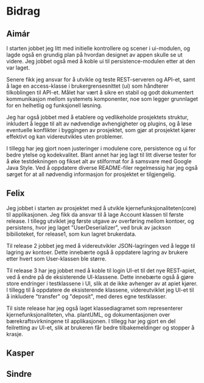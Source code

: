 # Bidrag

## Aimár
I starten jobbet jeg litt med initielle kontrollere og scener i ui-modulen, og lagde også en grundig plan på hvordan designet av appen skulle se ut videre. Jeg jobbet også med å koble ui til persistence-modulen etter at den var laget. 

Senere fikk jeg ansvar for å utvikle og teste REST-serveren og API-et, samt å lage en access-klasse i brukergrensesnittet (ui) som håndterer tilkoblingen til API-et. Målet har vært å sikre en stabil og godt dokumentert kommunikasjon mellom systemets komponenter, noe som legger grunnlaget for en helhetlig og funksjonell løsning.

Jeg har også jobbet med å etablere og vedlikeholde prosjektets struktur, inkludert å legge til alt av nødvendige avhengigheter og plugins, og å løse eventuelle konflikter i byggingen av prosjektet, som gjør at prosjektet kjører effektivt og kan videreutvikles uten problemer. 

I tillegg har jeg gjort noen justeringer i modulene core, persistence og ui for bedre ytelse og kodekvalitet. Blant annet har jeg lagt til litt diverse tester for å øke testdekningen og fikset alt av stilformat for å samsvare med Google Java Style. Ved å oppdatere diverse README-filer regelmessig har jeg også sørget for at all nødvendig informasjon for prosjektet er tilgjengelig.

## Felix
Jeg jobbet i starten av prosjektet med å utvikle kjernefunksjonaliteten(core) til applikasjonen. Jeg fikk da ansvar til å lage Account klassen til første release. I tillegg utviklet jeg første utgave av overføring mellom kontoer, og persistens, hvor jeg laget "UserDeserializer", ved bruk av jackson bibilioteket, for release1, som kun lagret brukerdata.

Til release 2 jobbet jeg med å videreutvikler JSON-lagringen ved å legge til lagring av kontoer. Dette innebærte også å oppdatere lagring av brukere etter hvert som User-klassen ble større.

Til release 3 har jeg jobbet med å koble til login UI-et til det nye REST-apiet, ved å endre på de eksisterende UI-klassene. Dette innebærte også å gjøre store endringer i testklassene i UI, slik at de ikke avhenger av at apiet kjører. I tillegg til å oppdatere de eksisterende klassene, videreutviklet jeg UI-et til å inkludere "transfer" og "deposit", med deres egne testklasser.

Til siste release har jeg også laget klassediagramet som representerer kjernefunksjonaliteten, vha. plantUML, og dokumentasjonen over bærekraftsvirkningene til applikasjonen. I tillegg har jeg gjort en del feilretting av UI-et, slik at brukeren får bedre tilbakemeldinger og stopper å krasje.

## Kasper

## Sindre